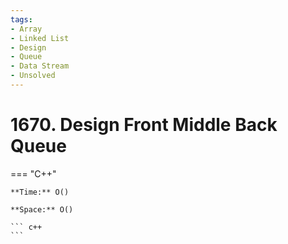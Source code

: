 ```yaml
---
tags:
- Array
- Linked List
- Design
- Queue
- Data Stream
- Unsolved
---
```



# 1670. Design Front Middle Back Queue

=== "C++"

    **Time:** O()

    **Space:** O()

    ``` c++
    ```